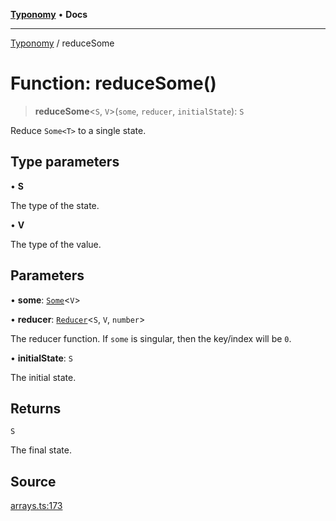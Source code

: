[**Typonomy**](../README.md) • **Docs**

***

[Typonomy](../globals.md) / reduceSome

# Function: reduceSome()

> **reduceSome**\<`S`, `V`\>(`some`, `reducer`, `initialState`): `S`

Reduce `Some<T>` to a single state.

## Type parameters

• **S**

The type of the state.

• **V**

The type of the value.

## Parameters

• **some**: [`Some`](../type-aliases/Some.md)\<`V`\>

• **reducer**: [`Reducer`](../type-aliases/Reducer.md)\<`S`, `V`, `number`\>

The reducer function. If `some` is singular, then the key/index will be `0`.

• **initialState**: `S`

The initial state.

## Returns

`S`

The final state.

## Source

[arrays.ts:173](https://github.com/softcraft-development/typonomy/blob/85e3fd32f5ede40463c64a3e9eb5ea415d4f2898/src/arrays.ts#L173)

